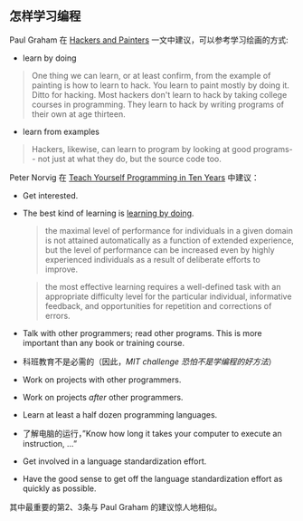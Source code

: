 ## 怎样学习编程

Paul Graham 在 [Hackers and Painters][1] 一文中建议，可以参考学习绘画的方式:

- learn by doing
> One thing we can learn, or at least confirm, from the example of painting is how to learn to hack. You learn to paint mostly by doing it. Ditto for hacking. Most hackers don't learn to hack by taking college courses in programming. They learn to hack by writing programs of their own at age thirteen.

- learn from examples
> Hackers, likewise, can learn to program by looking at good programs-- not just at what they do, but the source code too. 


Peter Norvig 在 [Teach Yourself Programming in Ten Years][2] 中建议：
- Get interested.
- The best kind of learning is [learning by doing][3].

	> the maximal level of performance for individuals in a given domain is not attained automatically as a function of extended experience, but the level of performance can be increased even by highly experienced individuals as a result of deliberate efforts to improve.
    
	> the most effective learning requires a well-defined task with an appropriate difficulty level for the particular individual, informative feedback, and opportunities for repetition and corrections of errors.
- Talk with other programmers; read other programs. This is more important than any book or training course.
- 科班教育不是必需的（因此，*MIT challenge 恐怕不是学编程的好方法*）
- Work on projects with other programmers.
- Work on projects *after* other programmers.
- Learn at least a half dozen programming languages. 
- 了解电脑的运行，”Know how long it takes your computer to execute an instruction, …”
- Get involved in a language standardization effort.
- Have the good sense to get off the language standardization effort as quickly as possible.

其中最重要的第2、3条与 Paul Graham 的建议惊人地相似。


[1]:	http://www.paulgraham.com/hp.html
[2]:	http://norvig.com/21-days.html
[3]:	http://www.engines4ed.org/hyperbook/nodes/NODE-120-pg.html